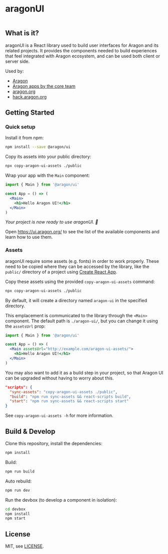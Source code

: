 # aragonUI

<p align=center>
  <img src="https://user-images.githubusercontent.com/36158/40653789-19f2d150-6334-11e8-9f78-8b32648698b4.png" alt="">
</p>

## What is it?

aragonUI is a React library used to build user interfaces for Aragon and its related projects. It provides the components needed to build experiences that feel integrated with Aragon ecosystem, and can be used both client or server side.

Used by:

- [Aragon](https://github.com/aragon/aragon)
- [Aragon apps by the core team](https://github.com/aragon/aragon-apps)
- [aragon.org](https://aragon.org/)
- [hack.aragon.org](https://hack.aragon.org/)

## Getting Started

### Quick setup

Install it from npm:

```sh
npm install --save @aragon/ui
```

Copy its assets into your public directory:

```sh
npx copy-aragon-ui-assets ./public
```

Wrap your app with the `Main` component:

```jsx
import { Main } from '@aragon/ui'

const App = () => (
  <Main>
    <h1>Hello Aragon UI!</h1>
  </Main>
)
```

*Your project is now ready to use aragonUI. 💫*

Open https://ui.aragon.org/ to see the list of the available components and learn how to use them.

### Assets

aragonUI require some assets (e.g. fonts) in order to work properly. These need to be copied where they can be accessed by the library, like the `public/` directory of a project using [Create React App](https://github.com/facebookincubator/create-react-app/blob/master/packages/react-scripts/template/README.md#adding-assets-outside-of-the-module-system).

Copy these assets using the provided `copy-aragon-ui-assets` command:

```sh
npx copy-aragon-ui-assets ./public
```

By default, it will create a directory named `aragon-ui` in the specified directory.

This emplacement is communicated to the library through the `<Main>` component. The default path is `./aragon-ui/`, but you can change it using the `assetsUrl` prop:

```jsx
import { Main } from '@aragon/ui'

const App = () => (
  <Main assetsUrl="http://example.com/aragon-ui-assets/">
    <h1>Hello Aragon UI!</h1>
  </Main>
)
```

You may also want to add it as a build step in your project, so that Aragon UI can be upgraded without having to worry about this.

```json
"scripts": {
  "sync-assets": "copy-aragon-ui-assets ./public",
  "build": "npm run sync-assets && react-scripts build",
  "start": "npm run sync-assets && react-scripts start"
}
```

See `copy-aragon-ui-assets -h` for more information.

## Build & Develop

Clone this repository, install the dependencies:

```sh
npm install
```

Build:

```sh
npm run build
```

Auto rebuild:

```sh
npm run dev
```

Run the devbox (to develop a component in isolation):

```sh
cd devbox
npm install
npm start
```

## License

MIT, see [LICENSE](LICENSE).
